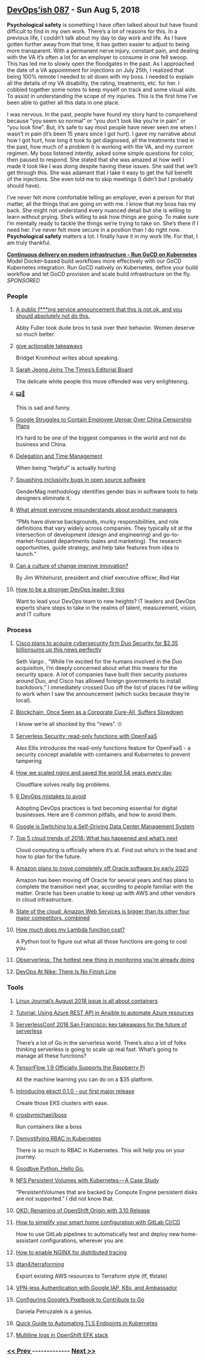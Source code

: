 ## [DevOps'ish 087](https://devopsish.com/087) - Sun Aug 5, 2018

<strong>Psychological safety</strong> is something I have often talked about but have found difficult to find in my own work. There’s a lot of reasons for this. In a previous life, I couldn’t talk about my day to day work and life. As I have gotten further away from that time, It has gotten easier to adjust to being more transparent. With a permanent nerve injury, constant pain, and dealing with the VA it’s often a lot for an employer to consume in one fell swoop. This has led me to slowly open the floodgates in the past. As I approached the date of a VA appointment for injections on July 25th, I realized that being 100% remote I needed to sit down with my boss. I needed to explain all the details of my VA disability, the rating, treatments, etc. for her. I cobbled together some notes to keep myself on track and some visual aids. To assist in understanding the scope of my injuries. This is the first time I’ve been able to gather all this data in one place.

I was nervous. In the past, people have found my story hard to comprehend because “you seem so normal” or “you don’t look like you’re in pain” or “you look fine”. But, it’s safe to say most people have never seen me when I wasn’t in pain (it’s been 15 years since I got hurt). I gave my narrative about how I got hurt, how long it took to get diagnosed, all the treatments tried in the past, how much of a problem it is working with the VA, and my current regimen. My boss listened intently, asked some simple questions for color, then paused to respond. She stated that she was amazed at how well I made it look like I was doing despite having these issues. She said that we’ll get through this. She was adamant that I take it easy to get the full benefit of the injections. She even told me to skip meetings (I didn’t but I probably should have).

I’ve never felt more comfortable telling an employer, even a person for that matter, all the things that are going on with me. I know that my boss has my back. She might not understand every nuanced detail but she is willing to learn without prying. She’s willing to ask how things are going. To make sure I’m mentally ready to tackle the things we’re trying to take on. She’s there if I need her. I’ve never felt more secure in a position than I do right now. <strong>Psychological safety</strong> matters a lot. I finally have it in my work life. For that, I am truly thankful.

<a href="https://www.gocd.org/kubernetes/?utm_campaign=Kubernetes&amp;utm_medium=newsletter_ad&amp;utm_source=importpython&amp;utm_content=kubernete_lp&amp;utm_term="><strong>Continuous delivery on modern infrastructure - Run GoCD on Kubernetes</strong></a><br/>Model Docker-based build workflows more effectively with our GoCD Kubernetes integration. Run GoCD natively on Kubernetes, define your build workflow and let GoCD provision and scale build infrastructure on the fly. <em>SPONSORED</em>

### People

1. [A public f***ing service announcement that this is not ok, and you should absolutely not do this.](https://twitter.com/abbyfuller/status/1023937990991720448)

     Abby Fuller took dude bros to task over their behavior. Women deserve so much better.
1. [give actionable takeaways](https://bridgetkromhout.com/blog/give-actionable-takeaways/)

     Bridget Kromhout writes about speaking.
1. [Sarah Jeong Joins The Times’s Editorial Board](https://www.nytco.com/sarah-jeong-joins-the-timess-editorial-board/)

     The delicate white people this move offended was very enlightening.
1. [📟💩](http://pagerdoodie.com/)

     This is sad and funny.
1. [Google Struggles to Contain Employee Uproar Over China Censorship Plans](https://theintercept.com/2018/08/03/google-search-engine-china-censorship-backlash/)

     It’s hard to be one of the biggest companies in the world and not do business and China.
1. [Delegation and Time Management](https://medium.com/@skamille/delegation-and-time-management-6cb326a880d3)

     When being “helpful” is actually hurting
1. [Squashing inclusivity bugs in open source software](https://opensource.com/article/18/8/inclusivity-bugs-open-source-software)

     GenderMag methodology identifies gender bias in software tools to help designers eliminate it.
1. [What almost everyone misunderstands about product managers](https://qz.com/work/1346948/what-is-a-product-manager-job/)

     “PMs have diverse backgrounds, murky responsibilities, and role definitions that vary widely across companies. They typically sit at the intersection of development (design and engineering) and go-to-market-focused departments (sales and marketing). The research opportunities, guide strategy, and help take features from idea to launch.”
1. [Can a culture of change improve innovation?](https://www.washingtonpost.com/sf/brand-connect/red-hat/can-a-culture-of-change-improve-innovation/)

    By Jim Whitehurst, president and chief executive officer, Red Hat
1. [How to be a stronger DevOps leader: 9 tips](https://enterprisersproject.com/article/2018/7/how-be-stronger-devops-leader-9-tips)

     Want to lead your DevOps team to new heights? IT leaders and DevOps experts share steps to take in the realms of talent, measurement, vision, and IT culture
### Process

1. [Cisco plans to acquire cybersecurity firm Duo Security for $2.35 billionsums up this news perfectly](https://www.cnbc.com/2018/08/02/cisco-buys-security-start-up.html)

     Seth Vargo , “While I’m excited for the humans involved in the Duo acquisition, I’m deeply concerned about what this means for the security space. A lot of companies have built their security postures around Duo, and Cisco has allowed foreign governments to install backdoors.” I immediately crossed Duo off the list of places I’d be willing to work when I saw the announcement (which sucks because they’re local).
1. [Blockchain, Once Seen as a Corporate Cure-All, Suffers Slowdown](https://www.bloomberg.com/news/articles/2018-07-31/blockchain-once-seen-as-a-corporate-cure-all-suffers-slowdown)

     I know we’re all shocked by this “news”. 🙄
1. [Serverless Security: read-only functions with OpenFaaS](https://www.openfaas.com/blog/read-only-functions/)

     Alex Ellis introduces the read-only functions feature for OpenFaaS - a security concept available with containers and Kubernetes to prevent tampering
1. [How we scaled nginx and saved the world 54 years every day](https://blog.cloudflare.com/how-we-scaled-nginx-and-saved-the-world-54-years-every-day/)

     Cloudflare solves really big problems.
1. [6 DevOps mistakes to avoid](https://opensource.com/article/18/8/getting-started-devops-6-mistakes-avoid)

     Adopting DevOps practices is fast becoming essential for digital businesses. Here are 6 common pitfalls, and how to avoid them.
1. [Google is Switching to a Self-Driving Data Center Management System](https://www.datacenterknowledge.com/google-alphabet/google-switching-self-driving-data-center-management-system)

    
1. [Top 5 cloud trends of 2018: What has happened and what’s next](https://about.gitlab.com/2018/08/02/top-five-cloud-trends/)

     Cloud computing is officially where it’s at. Find out who’s in the lead and how to plan for the future.
1. [Amazon plans to move completely off Oracle software by early 2020](https://www.cnbc.com/2018/08/01/amazon-plans-to-move-off-oracle-software-by-early-2020.html)

     Amazon has been moving off Oracle for several years and has plans to complete the transition next year, according to people familiar with the matter. Oracle has been unable to keep up with AWS and other vendors in cloud infrastructure.
1. [State of the cloud: Amazon Web Services is bigger than its other four major competitors, combined](https://www.geekwire.com/2018/state-cloud-amazon-web-services-bigger-four-major-competitors-combined/)

    
1. [How much does my Lambda function cost?](http://blog.epsagon.com/how-much-does-my-lambda-function-cost)

     A Python tool to figure out what all those functions are going to cost you.
1. [Observerless: The hottest new thing in monitoring you’re already doing](https://weekly.monitoring.love/library/observerless/)

    
1. [DevOps At Nike: There Is No Finish Line](https://itrevolution.com/devops-at-nike/)

    
### Tools

1. [Linux Journal’s August 2018 issue is all about containers](https://www.linuxjournal.com/content/new-issue-august-2018-containers-issue-now-available)

    
1. [Tutorial: Using Azure REST API in Ansible to automate Azure resources](https://open.microsoft.com/2018/07/31/tutorial-azure-rest-api-ansible-automate-azure-resources/)

    
1. [ServerlessConf 2018 San Francisco: key takeaways for the future of serverless](https://serverless.com/blog/serverlessconf-recap-san-francisco-2018-key-takeaways-future-serverless/)

     There’s a lot of Go in the serverless world. There’s also a lot of folks thinking serverless is going to scale up real fast. What’s going to manage all these functions?
1. [TensorFlow 1.9 Officially Supports the Raspberry Pi](https://medium.com/tensorflow/tensorflow-1-9-officially-supports-the-raspberry-pi-b91669b0aa0)

     All the machine learning you can do on a $35 platform.
1. [Introducing eksctl 0.1.0 - our first major release](https://www.weave.works/blog/introducing-eksctl-0-1-0)

     Create those EKS clusters with ease.
1. [crosbymichael/boss](https://github.com/crosbymichael/boss)

     Run containers like a boss
1. [Demystifying RBAC in Kubernetes](https://www.cncf.io/blog/2018/08/01/demystifying-rbac-in-kubernetes/)

     There is so much to RBAC in Kubernetes. This will help you on your journey.
1. [Goodbye Python. Hello Go.](https://thinkfaster.co/2018/07/goodbye-python-hello-go/)

    
1. [NFS Persistent Volumes with Kubernetes — A Case Study](https://medium.com/platformer-blog/nfs-persistent-volumes-with-kubernetes-a-case-study-ce1ed6e2c266)

     “PersistentVolumes that are backed by Compute Engine persistent disks are not supported.” I did not know that.
1. [OKD: Renaming of OpenShift Origin with 3.10 Release](https://blog.openshift.com/okd310release/)

    
1. [How to simplify your smart home configuration with GitLab CI/CD](https://about.gitlab.com/2018/08/02/using-the-gitlab-ci-slash-cd-for-smart-home-configuration-management/)

     How to use GitLab pipelines to automatically test and deploy new home-assistant configurations, wherever you are.
1. [How to enable NGINX for distributed tracing](https://medium.com/opentracing/how-to-enable-nginx-for-distributed-tracing-9479df18b22c)

    
1. [dtan4/terraforming](https://github.com/dtan4/terraforming)

     Export existing AWS resources to Terraform style (tf, tfstate)
1. [VPN-less Authentication with Google IAP, K8s, and Ambassador](https://www.asimov.io/blog/2018/8/3/vpn-less-authentication-with-google-iap-k8s-and-ambassador)

    
1. [Configuring Google’s Pixelbook to Contribute to Go](https://hackernoon.com/configuring-googles-pixelbook-to-contribute-to-go-2be955c21936)

     Daniela Petruzalek is a genius.
1. [Quick Guide to Automating TLS Endpoints in Kubernetes](https://www.rookout.com/quick_guide_to_automating_tls_endpoints_in_kubernetes/)

    
1. [Multiline logs in OpenShift EFK stack](https://itnext.io/multiline-logs-in-openshift-efk-stack-7a7bda4ed055)

    

### [ << Prev ](sreweekly-86.md) ------------- [ Next >> ](sreweekly-88.md)
